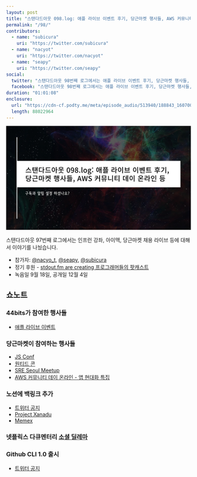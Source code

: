 ```yaml
---
layout: post
title: "스탠다드아웃 098.log: 애플 라이브 이벤트 후기, 당근마켓 행사들, AWS 커뮤니티 데이 온라인 등"
permalink: "/98/"
contributors: 
  - name: "subicura"
    uri: "https://twitter.com/subicura"
  - name: "nacyot"
    uri: "https://twitter.com/nacyot"
  - name: "seapy"
    uri: "https://twitter.com/seapy"
social:
  twitter: "스탠다드아웃 98번째 로그에서는 애플 라이브 이벤트 후기, 당근마켓 행사들, AWS 커뮤니티 데이 온라인 등에 대해서 이야기를 나눴습니다."
  facebook: "스탠다드아웃 98번째 로그에서는 애플 라이브 이벤트 후기, 당근마켓 행사들, AWS 커뮤니티 데이 온라인 등에 대해서 이야기를 나눴습니다."
duration: "01:01:08"
enclosure:
  url: "https://cdn-cf.podty.me/meta/episode_audio/513940/188843_1607005064399.mp3 "
  length: 88022964
---
```


![](https://github.com/44bits/stdout.fm/raw/master/_posts/images/stdout-098-log.png)

스탠다드아웃 97번째 로그에서는 인프런 강좌, 아이맥, 당근마켓 채용 라이브 등에 대해서 이야기를 나눴습니다.

* 참가자: [@nacyo_t][nac], [@seapy][sea], [@subicura][sub]
* 정기 후원 - [stdout.fm are creating 프로그래머들의 팟캐스트](https://www.patreon.com/stdoutfm)
* 녹음일 9월 18일, 공개일 12월 4일

[sea]: https://twitter.com/seapy
[sub]: https://twitter.com/subicura
[nac]: https://twitter.com/nacyo_t

## 쇼노트

### 44bits가 참여한 행사들
* [애플 라이브 이벤트](https://www.apple.com/kr/apple-events/september-2020/?useASL=true)

### 당근마켓이 참여하는 행사들
* [JS Conf](https://jsconfkorea.com/ko)
* [원티드 콘](https://www.wanted.jobs/events/wantedcon08)
* [SRE Seoul Meetup](https://slack.opencontainer.co.kr/)
* [AWS 커뮤니티 데이 온라인 - 앱 현대화 특집](https://pages.awscloud.com/aws-community-day-online-2020.html)

### 노션에 백링크 추가

* [트위터 공지](https://twitter.com/NotionHQ/status/1306677709263630336)
* [Project Xanadu](https://ko.wikipedia.org/wiki/%EC%A0%9C%EB%84%88%EB%91%90_%ED%94%84%EB%A1%9C%EC%A0%9D%ED%8A%B8)
* [Memex](https://ko.wikipedia.org/wiki/%EB%A9%94%EB%A9%95%EC%8A%A4)

### 넷플릭스 다큐멘터리 [소셜 딜레마](https://www.netflix.com/kr/title/81254224)

### Github CLI 1.0 출시

* [트위터 공지](https://twitter.com/github/status/1306586113293729795)
